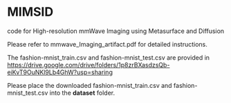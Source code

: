 # MIMSID
code for High-resolution mmWave Imaging using Metasurface and Diffusion

Please refer to mmwave_Imaging_artifact.pdf for detailed instructions.

The fashion-mnist_train.csv and fashion-mnist_test.csv are provided in https://drive.google.com/drive/folders/1p8zrBXasdzsQb-eiKvT9OuNKl9Lb4GhW?usp=sharing

Please place the downloaded fashion-mnist_train.csv and fashion-mnist_test.csv into the **dataset** folder.
